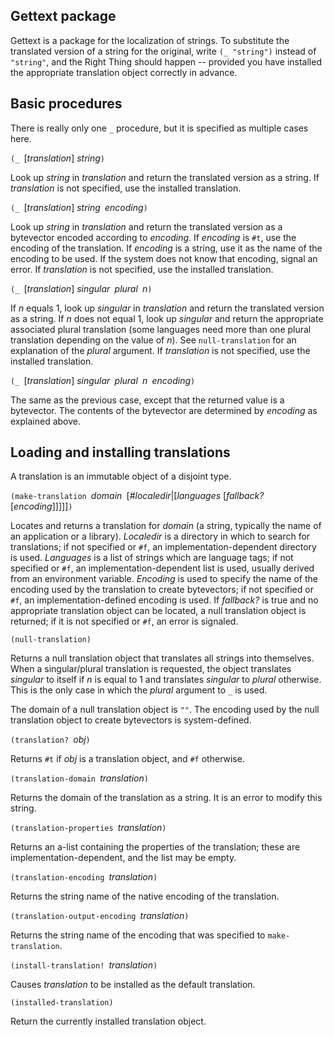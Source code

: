 ## Gettext package

Gettext is a package for the localization of strings.  To substitute the translated version of a string for the original, write `(_ "string")` instead of `"string"`, and the Right Thing should happen -- provided you have installed the appropriate translation object correctly in advance.

## Basic procedures

There is really only one `_` procedure, but it is specified as multiple cases here.

`(_ `[*translation*] *string*`)`

Look up *string* in *translation* and return the translated version as a string.  If *translation* is not specified, use the installed translation.

`(_ `[*translation*] *string*` `*encoding*`)`

Look up *string* in *translation* and return the translated version as a bytevector encoded according to *encoding*.  If *encoding* is `#t`, use the encoding of the translation.  If *encoding* is a string, use it as the name of the encoding to be used.  If the system does not know that encoding, signal an error.  If *translation* is not specified, use the installed translation.

`(_ `[*translation*] *singular*` `*plural*` `*n*`)`

If *n* equals 1, look up *singular* in *translation* and return the translated version as a string.  If *n* does not equal 1, look up *singular* and return the appropriate associated plural translation (some languages need more than one plural translation depending on the value of *n*).  See `null-translation` for an explanation of the *plural* argument.  If *translation* is not specified, use the installed translation.

`(_ `[*translation*] *singular*` `*plural*` `*n*` `*encoding*`)`

The same as the previous case, except that the returned value is a bytevector.  The contents of the bytevector are determined by *encoding* as explained above.

## Loading and installing translations

A translation is an immutable object of a disjoint type.

`(make-translation `*domain*` `[#*localedir*|[*languages* [*fallback?* [*encoding*]]]]]`)`

Locates and returns a translation for *domain* (a string, typically the name of an application or a library).  *Localedir* is a directory in which to search for translations; if not specified or `#f`, an implementation-dependent directory is used.  *Languages* is a list of strings which are language tags; if not specified or `#f`, an implementation-dependent list is used, usually derived from an environment variable.  *Encoding* is used to specify the name of the encoding used by the translation to create bytevectors; if not specified or `#f`, an implementation-defined encoding is used.  If *fallback?* is true and no appropriate translation object can be located, a null translation object is returned; if it is not specified or `#f`, an error is signaled.

`(null-translation)`

Returns a null translation object that translates all strings into themselves.  When a singular/plural translation is requested, the object translates *singular* to itself if *n* is equal to 1 and translates *singular* to *plural* otherwise.  This is the only case in which the *plural* argument to `_` is used.

The domain of a null translation object is `""`.  The encoding used by the null translation object to create bytevectors is system-defined.

`(translation? `*obj*`)`

Returns `#t` if *obj* is a translation object, and `#f` otherwise.

`(translation-domain `*translation*`)`

Returns the domain of the translation as a string.  It is an error to modify this string.

`(translation-properties `*translation*`)`

Returns an a-list containing the properties of the translation; these are implementation-dependent, and the list may be empty.

`(translation-encoding `*translation*`)`

Returns the string name of the native encoding of the translation.

`(translation-output-encoding `*translation*`)`

Returns the string name of the encoding that was specified to `make-translation`.

`(install-translation! `*translation*`)`

Causes *translation* to be installed as the default translation.

`(installed-translation)`

Return the currently installed translation object.
